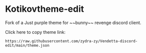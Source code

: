 <h1>Kotikovtheme-edit</h1>
Fork of a Just purple theme for ~~bunny~~ revenge discord client.

Click here to copy theme link:
```
https://raw.githubusercontent.com/zydra-zy/Vendetta-discord-edit/main/theme.json
```
